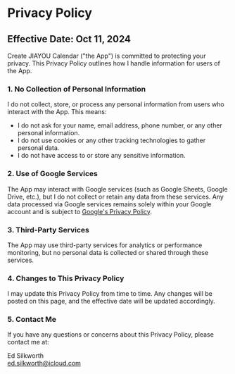 # Privacy Policy

## Effective Date: Oct 11, 2024

Create JIAYOU Calendar ("the App") is committed to protecting your privacy. This Privacy Policy outlines how I handle information for users of the App. 

### 1. No Collection of Personal Information

I do not collect, store, or process any personal information from users who interact with the App. This means:

- I do not ask for your name, email address, phone number, or any other personal information.
- I do not use cookies or any other tracking technologies to gather personal data.
- I do not have access to or store any sensitive information.

### 2. Use of Google Services

The App may interact with Google services (such as Google Sheets, Google Drive, etc.), but I do not collect or retain any data from these services. Any data processed via Google services remains solely within your Google account and is subject to [Google's Privacy Policy](https://policies.google.com/privacy).

### 3. Third-Party Services

The App may use third-party services for analytics or performance monitoring, but no personal data is collected or shared through these services.

### 4. Changes to This Privacy Policy

I may update this Privacy Policy from time to time. Any changes will be posted on this page, and the effective date will be updated accordingly.

### 5. Contact Me

If you have any questions or concerns about this Privacy Policy, please contact me at:

Ed Silkworth<br>
ed.silkworth@icloud.com